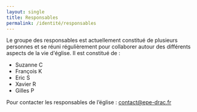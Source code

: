 ```yaml
---
layout: single
title: Responsables
permalink: /identité/responsables
---
```

Le groupe des responsables est actuellement constitué de plusieurs personnes et se réuni régulièrement pour collaborer autour des différents aspects de la vie d'église.
Il est constitué de :

- Suzanne C
- François K
- Eric S
- Xavier R
- Gilles P

Pour contacter les responsables de l’église : [contact@epe-drac.fr](mailto:contact@epe-drac.fr?subject=Bonjour%20Je%20vous%20contacte%20depuis%20votre%20site%20internet)
